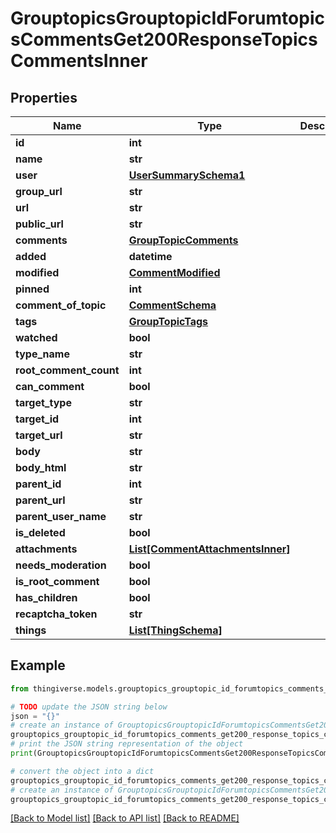 # GrouptopicsGrouptopicIdForumtopicsCommentsGet200ResponseTopicsCommentsInner


## Properties

Name | Type | Description | Notes
------------ | ------------- | ------------- | -------------
**id** | **int** |  | 
**name** | **str** |  | [optional] 
**user** | [**UserSummarySchema1**](UserSummarySchema1.md) |  | [optional] 
**group_url** | **str** |  | [optional] 
**url** | **str** |  | [optional] 
**public_url** | **str** |  | [optional] 
**comments** | [**GroupTopicComments**](GroupTopicComments.md) |  | [optional] 
**added** | **datetime** |  | [optional] 
**modified** | [**CommentModified**](CommentModified.md) |  | [optional] 
**pinned** | **int** |  | [optional] 
**comment_of_topic** | [**CommentSchema**](CommentSchema.md) |  | [optional] 
**tags** | [**GroupTopicTags**](GroupTopicTags.md) |  | [optional] 
**watched** | **bool** |  | [optional] 
**type_name** | **str** |  | [optional] 
**root_comment_count** | **int** |  | [optional] 
**can_comment** | **bool** |  | [optional] 
**target_type** | **str** |  | [optional] 
**target_id** | **int** |  | [optional] 
**target_url** | **str** |  | [optional] 
**body** | **str** |  | [optional] 
**body_html** | **str** |  | [optional] 
**parent_id** | **int** |  | [optional] 
**parent_url** | **str** |  | [optional] 
**parent_user_name** | **str** |  | [optional] 
**is_deleted** | **bool** |  | [optional] 
**attachments** | [**List[CommentAttachmentsInner]**](CommentAttachmentsInner.md) |  | [optional] 
**needs_moderation** | **bool** |  | [optional] 
**is_root_comment** | **bool** |  | [optional] 
**has_children** | **bool** |  | [optional] 
**recaptcha_token** | **str** |  | [optional] 
**things** | [**List[ThingSchema]**](ThingSchema.md) |  | [optional] 

## Example

```python
from thingiverse.models.grouptopics_grouptopic_id_forumtopics_comments_get200_response_topics_comments_inner import GrouptopicsGrouptopicIdForumtopicsCommentsGet200ResponseTopicsCommentsInner

# TODO update the JSON string below
json = "{}"
# create an instance of GrouptopicsGrouptopicIdForumtopicsCommentsGet200ResponseTopicsCommentsInner from a JSON string
grouptopics_grouptopic_id_forumtopics_comments_get200_response_topics_comments_inner_instance = GrouptopicsGrouptopicIdForumtopicsCommentsGet200ResponseTopicsCommentsInner.from_json(json)
# print the JSON string representation of the object
print(GrouptopicsGrouptopicIdForumtopicsCommentsGet200ResponseTopicsCommentsInner.to_json())

# convert the object into a dict
grouptopics_grouptopic_id_forumtopics_comments_get200_response_topics_comments_inner_dict = grouptopics_grouptopic_id_forumtopics_comments_get200_response_topics_comments_inner_instance.to_dict()
# create an instance of GrouptopicsGrouptopicIdForumtopicsCommentsGet200ResponseTopicsCommentsInner from a dict
grouptopics_grouptopic_id_forumtopics_comments_get200_response_topics_comments_inner_from_dict = GrouptopicsGrouptopicIdForumtopicsCommentsGet200ResponseTopicsCommentsInner.from_dict(grouptopics_grouptopic_id_forumtopics_comments_get200_response_topics_comments_inner_dict)
```
[[Back to Model list]](../README.md#documentation-for-models) [[Back to API list]](../README.md#documentation-for-api-endpoints) [[Back to README]](../README.md)


